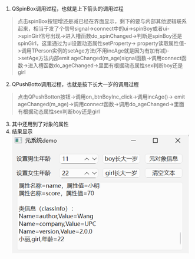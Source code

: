 1. QSpinBox调用过程，也就是上下箭头的调用过程
> 点击spinBox按钮增还是减已经在界面显示，剩下的要与内部其他逻辑联系起来，相当于发了个信号signal->connect中的ui->spinBoy或者ui->spinGirl信号出现->进入槽函数do_spinChanged->判断是spinBoy还是spinGirl，这里通过为ui设置动态属性setProperty->
property读取属性值->调用TPerson实例的setAge方法(不用incAge就是因为有加有减)->setAge方法内部emit ageChanged(m_age)signal函数->调用connect函数->进入槽函数do_ageChanged->里面有根据动态属性sex判断boy还是girl
2. QPushBotto调用过程，也就是按下长大一岁的调用过程
> 点击QPushBotton按钮->调用on_btnBoyInc_click->调用incAge()-> emit ageChanged(m_age)->调用connect函数->调用do_ageChanged->里面有根据动态属性sex判断boy还是girl
3. 其中还用到了对象的属性
4. 结果显示
![a](./1.png)

